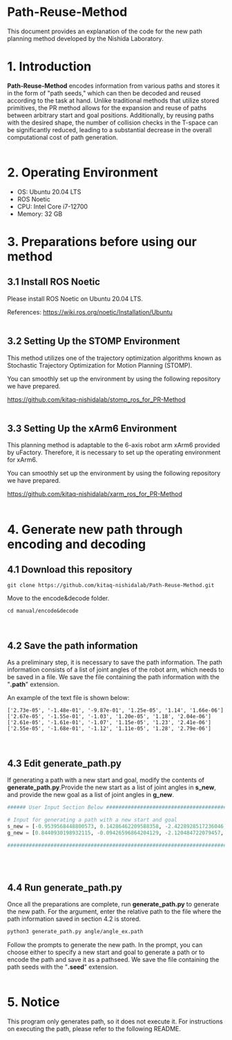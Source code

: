 # Path-Reuse-Method

This document provides an explanation of the code for the new path planning method developed by the Nishida Laboratory.

# 1. Introduction

**Path-Reuse-Method** encodes information from various paths and stores it in the form of "path seeds," which can then be decoded and reused according to the task at hand. Unlike traditional methods that utilize stored primitives, the PR method allows for the expansion and reuse of paths between arbitrary start and goal positions. Additionally, by reusing paths with the desired shape, the number of collision checks in the T-space can be significantly reduced, leading to a substantial decrease in the overall computational cost of path generation.
<br>
<br>

# 2. Operating Environment

- OS: Ubuntu 20.04 LTS
- ROS Noetic
- CPU: Intel Core i7-12700
- Memory: 32 GB
  <br>

# 3. Preparations before using our method

## 3.1 Install ROS Noetic

Please install ROS Noetic on Ubuntu 20.04 LTS.

References: https://wiki.ros.org/noetic/Installation/Ubuntu
<br>
<br>

## 3.2 Setting Up the STOMP Environment

This method utilizes one of the trajectory optimization algorithms known as Stochastic Trajectory Optimization for Motion Planning (STOMP).

You can smoothly set up the environment by using the following repository we have prepared.

https://github.com/kitaq-nishidalab/stomp_ros_for_PR-Method
<br>
<br>

## 3.3 Setting Up the xArm6 Environment

This planning method is adaptable to the 6-axis robot arm xArm6 provided by uFactory. Therefore, it is necessary to set up the operating environment for xArm6.

You can smoothly set up the environment by using the following repository we have prepared.

https://github.com/kitaq-nishidalab/xarm_ros_for_PR-Method
<br>
<br>

# 4. Generate new path through encoding and decoding

## 4.1 Download this repository

```
git clone https://github.com/kitaq-nishidalab/Path-Reuse-Method.git
```

Move to the encode&decode folder.

```
cd manual/encode&decode
```

<br>

## 4.2 Save the path information

As a preliminary step, it is necessary to save the path information. The path information consists of a list of joint angles of the robot arm, which needs to be saved in a file.
We save the file containing the path information with the "**.path**" extension.

An example of the text file is shown below:

```
['2.73e-05', '-1.48e-01', '-9.87e-01', '1.25e-05', '1.14', '1.66e-06']
['2.67e-05', '-1.55e-01', '-1.03', '1.20e-05', '1.18', '2.04e-06']
['2.61e-05', '-1.61e-01', '-1.07', '1.15e-05', '1.23', '2.41e-06']
['2.55e-05', '-1.68e-01', '-1.12', '1.11e-05', '1.28', '2.79e-06']
```

<br>

## 4.3 Edit **generate_path.py**

If generating a path with a new start and goal, modify the contents of **generate_path.py**.Provide the new start as a list of joint angles in **s_new**, and provide the new goal as a list of joint angles in **g_new**.

```python
###### User Input Section Below ##################################################################################

# Input for generating a path with a new start and goal
s_new = [-0.9539568448800573, 0.14286462209588358, -2.4228928517236046, 8.308474924234588e-05, 2.280063497889632, -0.9539539344058481] # New start joint angles
g_new = [0.8440930198932115, -0.09426596864204129, -2.120484722079457, -5.4759826845440784e-05, 2.2146980161053804, 0.8440667593654201] # New goal joint angles

################################################################################################################
```

<br>
<br>

## 4.4 Run **generate_path.py**

Once all the preparations are complete, run **generate_path.py** to generate the new path.
For the argument, enter the relative path to the file where the path information saved in section 4.2 is stored.

```bash
python3 generate_path.py angle/angle_ex.path
```

Follow the prompts to generate the new path.
In the prompt, you can choose either to specify a new start and goal to generate a path or to encode the path and save it as a pathseed.
We save the file containing the path seeds with the "**.seed**" extension.
<br>
<br>

# 5. Notice

This program only generates path, so it does not execute it. For instructions on executing the path, please refer to the following README.
